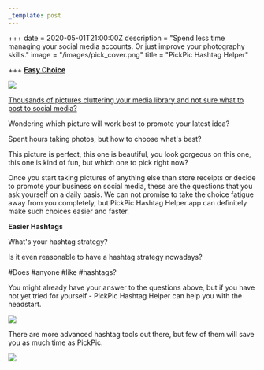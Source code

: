 ```yaml
---
_template: post
---
```


+++
date = 2020-05-01T21:00:00Z
description = "Spend less time managing your social media accounts.  Or just improve your photography skills."
image = "/images/pick_cover.png"
title = "PickPic Hashtag Helper"

+++
[**Easy Choice**](https://apps.apple.com/us/app/pickpic-hashtag-helper/id1482269480)

[![](/images/Download_on_the_App_Store_Badge_US-UK_RGB_blk_092917.svg)](https://apps.apple.com/us/app/pickpic-hashtag-helper/id1482269480 "Download on the AppStore")

[Thousands of pictures cluttering your media library and not sure what to post to social media?](https://apps.apple.com/us/app/pickpic-hashtag-helper/id1482269480)

Wondering which picture will work best to promote your latest idea?

Spent hours taking photos, but how to choose what's best?

This picture is perfect, this one is beautiful, you look gorgeous on this one, this one is kind of fun, but which one to pick right now?

Once you start taking pictures of anything else than store receipts or decide to promote your business on social media, these are the questions that you ask yourself on a daily basis. We can not promise to take the choice fatigue away from you completely, but PickPic Hashtag Helper app can definitely make such choices easier and faster.

**Easier Hashtags**

What's your hashtag strategy?

Is it even reasonable to have a hashtag strategy nowadays?

\#Does #anyone #like #hashtags?

You might already have your answer to the questions above, but if you have not yet tried for yourself - PickPic Hashtag Helper can help you with the headstart.

![](/images/pickpic_qr-code.jpg)

There are more advanced hashtag tools out there, but few of them will save you as much time as PickPic.

![](/images/pick.png)
